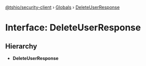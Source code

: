 [@tshio/security-client](../README.md) › [Globals](../globals.md) › [DeleteUserResponse](deleteuserresponse.md)

# Interface: DeleteUserResponse

## Hierarchy

* **DeleteUserResponse**
